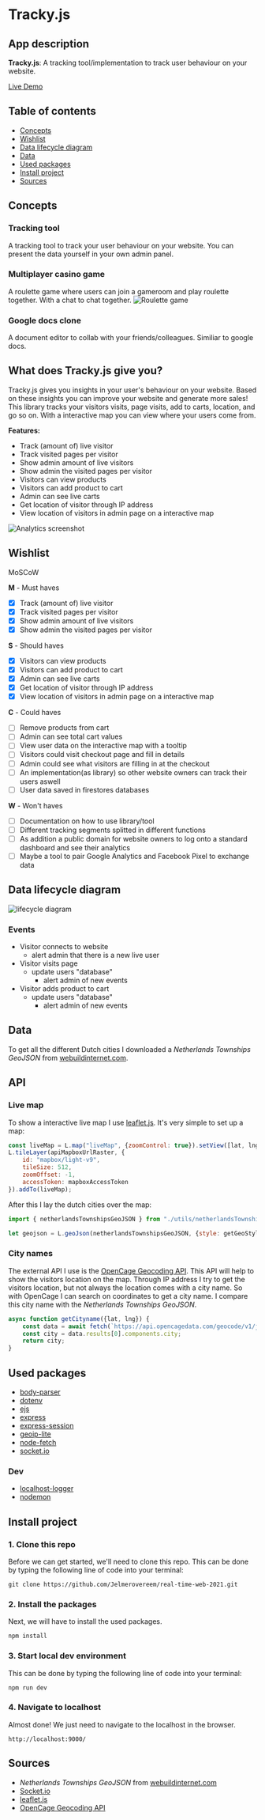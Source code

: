# Tracky.js

## App description
**Tracky.js**: A tracking tool/implementation to track user behaviour on your website.

[Live Demo](https://trackyjs.herokuapp.com/)

## Table of contents
- [Concepts](#concepts)
- [Wishlist](#wishlist)
- [Data lifecycle diagram](#data-lifecycle-diagram)
- [Data](#data)
- [Used packages](#used-packages)
- [Install project](#install-project)
- [Sources](#sources)

## Concepts
### Tracking tool
A tracking tool to track your user behaviour on your website. You can present the data yourself in your own admin panel. 

### Multiplayer casino game
A roulette game where users can join a gameroom and play roulette together. With a chat to chat together.
![Roulette game](readme_assets/roulette-concept.jpg)

### Google docs clone
A document editor to collab with your friends/colleagues. Similiar to google docs.

## What does Tracky.js give you?
Tracky.js gives you insights in your user's behaviour on your website. Based on these insights you can improve your website and generate more sales!
This library tracks your visitors visits, page visits, add to carts, location, and go so on.
With a interactive map you can view where your users come from.

**Features:**  
- Track (amount of) live visitor
- Track visited pages per visitor
- Show admin amount of live visitors
- Show admin the visited pages per visitor
- Visitors can view products
- Visitors can add product to cart
- Admin can see live carts
- Get location of visitor through IP address
- View location of visitors in admin page on a interactive map

![Analytics screenshot](readme_assets/analytics-screenshot.jpg)

## Wishlist
MoSCoW

**M** - Must haves

- [x] Track (amount of) live visitor
- [x] Track visited pages per visitor
- [x] Show admin amount of live visitors
- [x] Show admin the visited pages per visitor

**S** - Should haves
- [x] Visitors can view products
- [x] Visitors can add product to cart
- [x] Admin can see live carts
- [x] Get location of visitor through IP address
- [x] View location of visitors in admin page on a interactive map

**C** - Could haves
- [ ] Remove products from cart
- [ ] Admin can see total cart values
- [ ] View user data on the interactive map with a tooltip
- [ ] Visitors could visit checkout page and fill in details
- [ ] Admin could see what visitors are filling in at the checkout
- [ ] An implementation(as library) so other website owners can track their users aswell
- [ ] User data saved in firestores databases

**W** - Won't haves
- [ ] Documentation on how to use library/tool
- [ ] Different tracking segments splitted in different functions
- [ ] As addition a public domain for website owners to log onto a standard dashboard and see their analytics
- [ ] Maybe a tool to pair Google Analytics and Facebook Pixel to exchange data

## Data lifecycle diagram
![lifecycle diagram](readme_assets/data-cycle-diagram.jpg)

### Events
* Visitor connects to website
  * alert admin that there is a new live user
* Visitor visits page
  * update users "database"
    * alert admin of new events
* Visitor adds product to cart
  * update users "database"
    * alert admin of new events

## Data
To get all the different Dutch cities I downloaded a _Netherlands Townships GeoJSON_ from [webuildinternet.com](https://www.webuildinternet.com/2015/07/09/geojson-data-of-the-netherlands/).

## API
### Live map
To show a interactive live map I use [leaflet.js](https://leafletjs.com/). It's very simple to set up a map:
```js
const liveMap = L.map("liveMap", {zoomControl: true}).setView([lat, lng], 5);
L.tileLayer(apiMapboxUrlRaster, {
	id: "mapbox/light-v9",
	tileSize: 512,
	zoomOffset: -1,
	accessToken: mapboxAccessToken
}).addTo(liveMap);
```
After this I lay the dutch cities over the map:
```js
import { netherlandsTownshipsGeoJSON } from "./utils/netherlandsTownships.js";

let geojson = L.geoJson(netherlandsTownshipsGeoJSON, {style: getGeoStyle}).addTo(liveMap);
```

### City names
The external API I use is the [OpenCage Geocoding API](https://opencagedata.com/). This API will help to show the visitors location on the map. Through IP address I try to get the visitors location, but not always the location comes with a city name. So with OpenCage I can search on coordinates to get a city name. I compare this city name with the _Netherlands Townships GeoJSON_.
```js
async function getCityname({lat, lng}) {
	const data = await fetch(`https://api.opencagedata.com/geocode/v1/json?q=${lat}+${lng}`).then(res => res.ok ? res.json() : "");
	const city = data.results[0].components.city;
	return city;
}
```


## Used packages
* [body-parser](https://www.npmjs.com/package/body-parser)
* [dotenv](https://www.npmjs.com/package/dotenv)
* [ejs](https://www.npmjs.com/package/ejs)
* [express](https://www.npmjs.com/package/express)
* [express-session](https://www.npmjs.com/package/express-session)
* [geoip-lite](https://www.npmjs.com/package/geoip-lite)
* [node-fetch](https://www.npmjs.com/package/node-fetch)
* [socket.io](https://www.npmjs.com/package/socket.io)

### Dev
* [localhost-logger](https://www.npmjs.com/package/localhost-logger)
* [nodemon](https://www.npmjs.com/package/nodemon)

## Install project
### 1. Clone this repo

Before we can get started, we'll need to clone this repo.
This can be done by typing the following line of code into your terminal:

```
git clone https://github.com/Jelmerovereem/real-time-web-2021.git
```

### 2. Install the packages

Next, we will have to install the used packages.

```
npm install
```

### 3. Start local dev environment

This can be done by typing the following line of code into your terminal:

```
npm run dev
```

### 4. Navigate to localhost

Almost done! We just need to navigate to the localhost in the browser.

```
http://localhost:9000/
```


## Sources
* _Netherlands Townships GeoJSON_ from [webuildinternet.com](https://www.webuildinternet.com/2015/07/09/geojson-data-of-the-netherlands/)
* [Socket.io](https://www.socket.io/)
* [leaflet.js](https://leafletjs.com/)
* [OpenCage Geocoding API](https://opencagedata.com/)